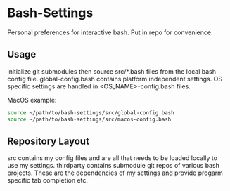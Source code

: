 # Bash-Settings
Personal preferences for interactive bash. 
Put in repo for convenience.

## Usage
initialize git submodules then source src/*.bash files from the local bash config file.
global-config.bash contains platform independent settings.
OS specific settings are handled in <OS_NAME>-config.bash files.

MacOS example:
```bash
source ~/path/to/bash-settings/src/global-config.bash
source ~/path/to/bash-settings/src/macos-config.bash
```

## Repository Layout
src contains my config files and are all that needs to be loaded locally to use my settings. thirdparty contains submodule git repos of various bash projects. These are the dependencies of my settings and provide progarm specific tab completion etc.
